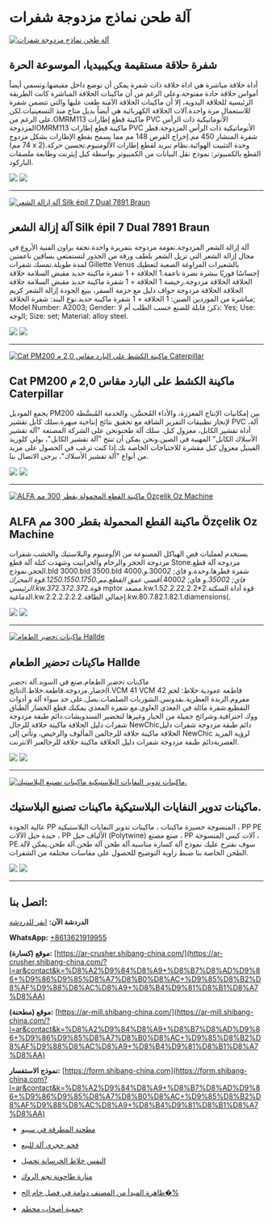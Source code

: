 # آلة طحن نماذج مزدوجة شفرات

<a href="https://swt.shibang-china.com/?l=ar&img&k=%D8%A2%D9%84%D8%A9+%D8%B7%D8%AD%D9%86+%D9%86%D9%85%D8%A7%D8%B0%D8%AC+%D9%85%D8%B2%D8%AF%D9%88%D8%AC%D8%A9+%D8%B4%D9%81%D8%B1%D8%A7%D8%AA" target="_blank">![آلة طحن نماذج مزدوجة شفرات](http://static.shibang-china.com/all-800x300/656.jpg)</a>

## شفرة حلاقة مستقيمة ويكيبيديا، الموسوعة الحرة
أداة حلاقة مباشرة هي اداة حلاقة ذات شفرة يمكن أن توضع داخل مقبضها.وتسمى أيضاً أمواس حلاقة حادة مفتوحة.وعلى الرغم من أن ماكينات الحلاقة المباشرة كانت الطريقة الرئيسية للحلاقة اليدوية، إلا أن ماكينات الحلاقة الآمنة طغت عليها والتي تتضمن شفرة للاستعمال مرة واحدة.آلات الحلاقة الكهربائية هي أيضاً بديل متاح منذ التسعينيات.لكن على الرغم من.OMRM113 ماكينة قطع إطارات PVC الأتوماتيكية ذات الرأس المزدوجةOMRM113 ماكينة قطع إطارات PVC الأتوماتيكية ذات الرأس المزدوجة.قطر شفرة المنشار 450 مم.إخراج القرص 148 مم مما يسمح بقطع الإطارات بشكل مزدوج (74 مم x 2).وحدة التثبيت الهوائية.نظام تبريد لقطع إطارات الألومنيوم.تحسين حركة القطع بالكمبيوتر: نموذج نقل البيانات من الكمبيوتر بواسطة كبل إيثرنت وطابعة ملصقات الباركود.


<a href="https://whatsapp.shibangsoft.com/WhatsApp.php" target="_blank" title="WhatsApp">![](http://static.shibang-china.com/icon/whatsapp.png)</a> <a href="https://swt.shibang-china.com/?l=ar&icon&k=%D8%A2%D9%84%D8%A9+%D8%B7%D8%AD%D9%86+%D9%86%D9%85%D8%A7%D8%B0%D8%AC+%D9%85%D8%B2%D8%AF%D9%88%D8%AC%D8%A9+%D8%B4%D9%81%D8%B1%D8%A7%D8%AA" target="_blank">![](http://static.shibang-china.com/icon/chat-ar.png)</a>

---

<a href="https://swt.shibang-china.com/?l=ar&img&k=%D8%A2%D9%84%D8%A9+%D8%B7%D8%AD%D9%86+%D9%86%D9%85%D8%A7%D8%B0%D8%AC+%D9%85%D8%B2%D8%AF%D9%88%D8%AC%D8%A9+%D8%B4%D9%81%D8%B1%D8%A7%D8%AA" target="_blank">![آلة إزالة الشعر Silk épil 7 Dual 7891 Braun](http://static.shibang-china.com/all-800x300/1443.jpg)</a>

## آلة إزالة الشعر Silk épil 7 Dual 7891 Braun
آلة إزالة الشعر المزدوجة.نعومة مزدوجة بتمريرة واحدة.تحفة براون الفنية الأروع في مجال إزالة الشعر التي تزيل الشعر بلطف ورقة من الجذور لتستمتعي بساقين ناعمتين لمدة طويلة.تمسك شفرات Gillette Venus بالشعيرات المراوغة الصعبة لتعطيك إحساسًا فوريًا ببشرة نضرة ناعمة.1 الحلاقة + 1 شفرة ماكينة حديد مقبض السلامة حلاقة الحلاقة الحلاقة مزدوجة.رخيصة 1 الحلاقة + 1 شفرة ماكينة حديد مقبض السلامة حلاقة الحلاقة الحلاقة مزدوجة حواف دليل مع حزمة السفر، يبيع الجودة إزالة الشعر كريم مباشرة من الموردين الصين: 1 الحلاقة + 1 شفرة ماكينة حديد.نوع البند: شفرة الحلاقة; Model Number: A2003; Gender: ذكر; قابلة للصنع حسب الطلب أم لا: Yes; Use: الوجه; Size: set; Material: alloy steel.


<a href="https://whatsapp.shibangsoft.com/WhatsApp.php" target="_blank" title="WhatsApp">![](http://static.shibang-china.com/icon/whatsapp.png)</a> <a href="https://swt.shibang-china.com/?l=ar&icon&k=%D8%A2%D9%84%D8%A9+%D8%B7%D8%AD%D9%86+%D9%86%D9%85%D8%A7%D8%B0%D8%AC+%D9%85%D8%B2%D8%AF%D9%88%D8%AC%D8%A9+%D8%B4%D9%81%D8%B1%D8%A7%D8%AA" target="_blank">![](http://static.shibang-china.com/icon/chat-ar.png)</a>

---

<a href="https://swt.shibang-china.com/?l=ar&img&k=%D8%A2%D9%84%D8%A9+%D8%B7%D8%AD%D9%86+%D9%86%D9%85%D8%A7%D8%B0%D8%AC+%D9%85%D8%B2%D8%AF%D9%88%D8%AC%D8%A9+%D8%B4%D9%81%D8%B1%D8%A7%D8%AA" target="_blank">![Cat PM200 ماكينة الكشط على البارد مقاس 2,0 م Caterpillar](http://static.shibang-china.com/all-800x300/955.jpg)</a>

## Cat PM200 ماكينة الكشط على البارد مقاس 2,0 م Caterpillar
يجمع الموديل PM200 بين إمكانيات الإنتاج المعززة، والأداء المُحسَّن، والخدمة المُبسَّطة لإنجاز تطبيقات التفريز الشاقة مع تحقيق نتائج إنتاجية مبهرة.سلك كابل تقشير PVC آلة، أداة تقشير الكابل، معزول كبل. سلك آلة طحنونحن على الشركة المصنعة &quot;آلة تقشير الأسلاك الكابل&quot; المهنية في الصين.ونحن يمكن أن تنتج &quot;آلة تقشير الكابل&quot;، بولي كلوريد الفينيل معزول كبل مقشرة للاحتياجات الخاصة بك.إذا كنت ترغب في الحصول على مزيد من أنواع &quot;آلة تقشير الأسلاك&quot;، يرجى الاتصال بنا.


<a href="https://whatsapp.shibangsoft.com/WhatsApp.php" target="_blank" title="WhatsApp">![](http://static.shibang-china.com/icon/whatsapp.png)</a> <a href="https://swt.shibang-china.com/?l=ar&icon&k=%D8%A2%D9%84%D8%A9+%D8%B7%D8%AD%D9%86+%D9%86%D9%85%D8%A7%D8%B0%D8%AC+%D9%85%D8%B2%D8%AF%D9%88%D8%AC%D8%A9+%D8%B4%D9%81%D8%B1%D8%A7%D8%AA" target="_blank">![](http://static.shibang-china.com/icon/chat-ar.png)</a>

---

<a href="https://swt.shibang-china.com/?l=ar&img&k=%D8%A2%D9%84%D8%A9+%D8%B7%D8%AD%D9%86+%D9%86%D9%85%D8%A7%D8%B0%D8%AC+%D9%85%D8%B2%D8%AF%D9%88%D8%AC%D8%A9+%D8%B4%D9%81%D8%B1%D8%A7%D8%AA" target="_blank">![ALFA ماكينة القطع المحمولة بقطر 300 مم Özçelik Oz Machine](http://static.shibang-china.com/all-800x300/1490.jpg)</a>

## ALFA ماكينة القطع المحمولة بقطر 300 مم Özçelik Oz Machine
يستخدم لعمليات قص الهياكل المصنوعة من الألومنيوم والبلاستيك والخشب.شفرات مزدوجة الحجر والرخام والجرانيت وشهدت كتلة آلة قطع Stone.مزدوجة آلة قطع الحجر.نموذج.bld 3000.bld 3500.bld 4000.شفرة قطرها.وحدة.و فاي; 3000*2.و فاي; 3500*2.و فاي; 4000*2.أقصى عمق القطع.مم.1250.1550.1750.قوة المحرك الرئيسي.kw.37*2.37*2.37*2.قوة mptor مصعد.kw.1.5*2.2.2*2.2.2*2.قوة أداة السكتة الدماغية.kw.2.2.2.2.2.2.إجمالي الطاقة.kw.80.7.82.1.82.1.diamensions(.


<a href="https://whatsapp.shibangsoft.com/WhatsApp.php" target="_blank" title="WhatsApp">![](http://static.shibang-china.com/icon/whatsapp.png)</a> <a href="https://swt.shibang-china.com/?l=ar&icon&k=%D8%A2%D9%84%D8%A9+%D8%B7%D8%AD%D9%86+%D9%86%D9%85%D8%A7%D8%B0%D8%AC+%D9%85%D8%B2%D8%AF%D9%88%D8%AC%D8%A9+%D8%B4%D9%81%D8%B1%D8%A7%D8%AA" target="_blank">![](http://static.shibang-china.com/icon/chat-ar.png)</a>

---

<a href="https://swt.shibang-china.com/?l=ar&img&k=%D8%A2%D9%84%D8%A9+%D8%B7%D8%AD%D9%86+%D9%86%D9%85%D8%A7%D8%B0%D8%AC+%D9%85%D8%B2%D8%AF%D9%88%D8%AC%D8%A9+%D8%B4%D9%81%D8%B1%D8%A7%D8%AA" target="_blank">![ﻣﺎﮐﯾﻧﺎت ﺗﺣﺿﯾر اﻟطﻌﺎم Hallde](http://static.shibang-china.com/all-800x300/1002.jpg)</a>

## ﻣﺎﮐﯾﻧﺎت ﺗﺣﺿﯾر اﻟطﻌﺎم Hallde
ﻣﺎﮐﯾﻧﺎت ﺗﺣﺿﯾر اﻟطﻌﺎم.ﺻﻧﻊ ﻓﻲ اﻟﺳوﯾد.آﻟﺔ ﺗﺣﺿﯾر اﻟﺧﺿﺎر.ﻣزدوﺟﺔ.قاطعة.ﺧﻼط.اﻟﻧﺗﺎﺋﺞ.VCM 41 VCM 42 ﻗﺎطﻌﺔ ﻋﻣودﯾﺔ ﺧﻼط: لحم مفروم.الزبدة العطرية.بقدونس.الشوربات الصلصات.بصل.على حد سواء آلة و أدوات التقطيع.ﺷﻔرة ﻣﺎﺋﻟﺔ ﻓﻲ اﻟﻣﻐذي اﻟﻌﻟوي.مع شفرة المغذي يمكنك قطع الخضار ألطباق ووك احترافية.وشرائح جميلة من الخيار وغيرها لتحضير السندويشات.دائم طبقة مزدوجة شفرات دليل الحلاقة ماكينة حلاقة للرجال NewChicدائم طبقة مزدوجة شفرات دليل الحلاقة ماكينة حلاقة للرجالمن المألوف والرخيص، وتأتي إلى NewChic لرؤية المزيد العصريةدائم طبقة مزدوجة شفرات دليل الحلاقة ماكينة حلاقة للرجالعبر الانترنت.


<a href="https://whatsapp.shibangsoft.com/WhatsApp.php" target="_blank" title="WhatsApp">![](http://static.shibang-china.com/icon/whatsapp.png)</a> <a href="https://swt.shibang-china.com/?l=ar&icon&k=%D8%A2%D9%84%D8%A9+%D8%B7%D8%AD%D9%86+%D9%86%D9%85%D8%A7%D8%B0%D8%AC+%D9%85%D8%B2%D8%AF%D9%88%D8%AC%D8%A9+%D8%B4%D9%81%D8%B1%D8%A7%D8%AA" target="_blank">![](http://static.shibang-china.com/icon/chat-ar.png)</a>

---

<a href="https://swt.shibang-china.com/?l=ar&img&k=%D8%A2%D9%84%D8%A9+%D8%B7%D8%AD%D9%86+%D9%86%D9%85%D8%A7%D8%B0%D8%AC+%D9%85%D8%B2%D8%AF%D9%88%D8%AC%D8%A9+%D8%B4%D9%81%D8%B1%D8%A7%D8%AA" target="_blank">![ماكينات تدوير النفايات البلاستيكية ماكينات تصنيع البلاستيك.](http://static.shibang-china.com/all-800x300/873.jpg)</a>

## ماكينات تدوير النفايات البلاستيكية ماكينات تصنيع البلاستيك.
عالية الجودة PP المنسوجة حصيرة ماكينات ، ماكينات تدوير النفايات البلاستيكية ، PP PE حيدة حبل الآلات ، PP الألياف حبل (Polytwine) صنع مصنع ، PP آلات كيس المنسوجة ، PE.سوف نقترح عليك نموذج آلة كسارة مناسبة.آلة طحن آلة طحن.آلة طحن.يمكن لآلة الطحن الخاصة بنا ضبط زاوية التوضيح للحصول على مقاسات مختلفة من الشفرات.

<a href="https://whatsapp.shibangsoft.com/WhatsApp.php" target="_blank" title="WhatsApp">![](http://static.shibang-china.com/icon/whatsapp.png)</a> <a href="https://swt.shibang-china.com/?l=ar&icon&k=%D8%A2%D9%84%D8%A9+%D8%B7%D8%AD%D9%86+%D9%86%D9%85%D8%A7%D8%B0%D8%AC+%D9%85%D8%B2%D8%AF%D9%88%D8%AC%D8%A9+%D8%B4%D9%81%D8%B1%D8%A7%D8%AA" target="_blank">![](http://static.shibang-china.com/icon/chat-ar.png)</a>

---
## اتصل بنا:

**الدردشة الآن:** [انقر للدردشة](https://swt.shibang-china.com?l=ar&contact&k=%D8%A2%D9%84%D8%A9+%D8%B7%D8%AD%D9%86+%D9%86%D9%85%D8%A7%D8%B0%D8%AC+%D9%85%D8%B2%D8%AF%D9%88%D8%AC%D8%A9+%D8%B4%D9%81%D8%B1%D8%A7%D8%AA)

**WhatsApp:**  [+8613621919955](https://whatsapp.shibangsoft.com/WhatsApp.php)

**موقع (كسارة):** [https://ar-crusher.shibang-china.com/](https://ar-crusher.shibang-china.com/?l=ar&contact&k=%D8%A2%D9%84%D8%A9+%D8%B7%D8%AD%D9%86+%D9%86%D9%85%D8%A7%D8%B0%D8%AC+%D9%85%D8%B2%D8%AF%D9%88%D8%AC%D8%A9+%D8%B4%D9%81%D8%B1%D8%A7%D8%AA)

**موقع (مطحنة):** [https://ar-mill.shibang-china.com/](https://ar-mill.shibang-china.com/?l=ar&contact&k=%D8%A2%D9%84%D8%A9+%D8%B7%D8%AD%D9%86+%D9%86%D9%85%D8%A7%D8%B0%D8%AC+%D9%85%D8%B2%D8%AF%D9%88%D8%AC%D8%A9+%D8%B4%D9%81%D8%B1%D8%A7%D8%AA)

**نموذج الاستفسار:** [https://form.shibang-china.com](https://form.shibang-china.com?l=ar&contact&k=%D8%A2%D9%84%D8%A9+%D8%B7%D8%AD%D9%86+%D9%86%D9%85%D8%A7%D8%B0%D8%AC+%D9%85%D8%B2%D8%AF%D9%88%D8%AC%D8%A9+%D8%B4%D9%81%D8%B1%D8%A7%D8%AA)

* [مطحنة المطرقة في سيبو](../30/%D9%85%D8%B7%D8%AD%D9%86%D8%A9%20%D8%A7%D9%84%D9%85%D8%B7%D8%B1%D9%82%D8%A9%20%D9%81%D9%8A%20%D8%B3%D9%8A%D8%A8%D9%88.md)

* [فحم حجري آلة للبيع](../30/%D9%81%D8%AD%D9%85%20%D8%AD%D8%AC%D8%B1%D9%8A%20%D8%A2%D9%84%D8%A9%20%D9%84%D9%84%D8%A8%D9%8A%D8%B9.md)

* [النفس خلاط الخرسانة تحميل](../26/%D8%A7%D9%84%D9%86%D9%81%D8%B3%20%D8%AE%D9%84%D8%A7%D8%B7%20%D8%A7%D9%84%D8%AE%D8%B1%D8%B3%D8%A7%D9%86%D8%A9%20%D8%AA%D8%AD%D9%85%D9%8A%D9%84.md)

* [منارة طاحونة نجم الروك](../26/%D9%85%D9%86%D8%A7%D8%B1%D8%A9%20%D8%B7%D8%A7%D8%AD%D9%88%D9%86%D8%A9%20%D9%86%D8%AC%D9%85%20%D8%A7%D9%84%D8%B1%D9%88%D9%83.md)

* [ظاهرة المبدأ من المصنف دوامة في فصل خام الح�%](../28/%D8%B8%D8%A7%D9%87%D8%B1%D8%A9%20%D8%A7%D9%84%D9%85%D8%A8%D8%AF%D8%A3%20%D9%85%D9%86%20%D8%A7%D9%84%D9%85%D8%B5%D9%86%D9%81%20%D8%AF%D9%88%D8%A7%D9%85%D8%A9%20%D9%81%D9%8A%20%D9%81%D8%B5%D9%84%20%D8%AE%D8%A7%D9%85%20%D8%A7%D9%84%D8%AD%EF%BF%BD%25.md)

* [جمعية أصحاب محطم](../28/%D8%AC%D9%85%D8%B9%D9%8A%D8%A9%20%D8%A3%D8%B5%D8%AD%D8%A7%D8%A8%20%D9%85%D8%AD%D8%B7%D9%85.md)